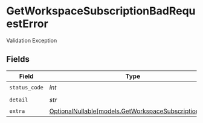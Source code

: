 # GetWorkspaceSubscriptionBadRequestError

Validation Exception


## Fields

| Field                                                                                                | Type                                                                                                 | Required                                                                                             | Description                                                                                          |
| ---------------------------------------------------------------------------------------------------- | ---------------------------------------------------------------------------------------------------- | ---------------------------------------------------------------------------------------------------- | ---------------------------------------------------------------------------------------------------- |
| `status_code`                                                                                        | *int*                                                                                                | :heavy_check_mark:                                                                                   | N/A                                                                                                  |
| `detail`                                                                                             | *str*                                                                                                | :heavy_check_mark:                                                                                   | N/A                                                                                                  |
| `extra`                                                                                              | [OptionalNullable[models.GetWorkspaceSubscriptionExtra]](../models/getworkspacesubscriptionextra.md) | :heavy_minus_sign:                                                                                   | N/A                                                                                                  |